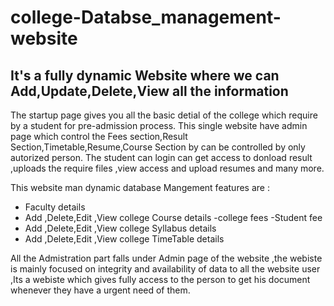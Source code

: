 # college-Databse_management-website
## It's a fully dynamic Website where we can Add,Update,Delete,View all the information
The startup page gives you all the basic detial of the college which require by a student for pre-admission process.
This single website have admin page which control the Fees section,Result Section,Timetable,Resume,Course Section by can be controlled by only autorized person.
The student can login can get access to donload result ,uploads the require files ,view access and upload resumes and many more.

This website man dynamic database Mangement features are :
- Faculty details
- Add ,Delete,Edit ,View college Course details
-college fees
-Student fee
- Add ,Delete,Edit ,View college Syllabus details
- Add ,Delete,Edit ,View college TimeTable details

All the Admistration part falls under Admin page of the website ,the webiste is mainly focused on integrity and availability of data to all the website user ,Its a webiste which gives
fully access to the person to get his document whenever they have a urgent need of them.


